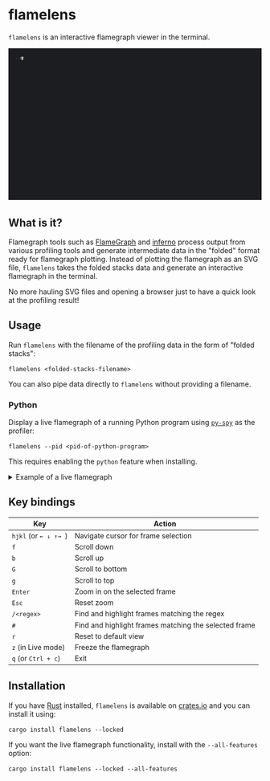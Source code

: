 # flamelens

`flamelens` is an interactive flamegraph viewer in the terminal.

![Demo](.github/demo.gif)

## What is it?

Flamegraph tools such as [FlameGraph](https://github.com/brendangregg/FlameGraph) and
[inferno](https://github.com/jonhoo/inferno) process output from various profiling tools and
generate intermediate data in the "folded" format ready for flamegraph plotting. Instead of plotting
the flamegraph as an SVG file, `flamelens` takes the folded stacks data and generate an interactive
flamegraph in the terminal.

No more hauling SVG files and opening a browser just to have a quick look at the profiling result!

## Usage

Run `flamelens` with the filename of the profiling data in the form of "folded stacks":

```
flamelens <folded-stacks-filename>
```

You can also pipe data directly to `flamelens` without providing a filename.

### Python

Display a live flamegraph of a running Python program using
[`py-spy`](https://github.com/benfred/py-spy) as the profiler:

```
flamelens --pid <pid-of-python-program>
```

This requires enabling the `python` feature when installing.

<details>

<summary>Example of a live flamegraph</summary>

![demo-live](.github/demo-live.gif)

</details>

## Key bindings
Key | Action
--- | ---
`hjkl` (or `← ↓ ↑→ `) | Navigate cursor for frame selection
`f` | Scroll down
`b` | Scroll up
`G` | Scroll to bottom
`g` | Scroll to top
`Enter` | Zoom in on the selected frame
`Esc` | Reset zoom
`/<regex>` | Find and highlight frames matching the regex
`#` | Find and highlight frames matching the selected frame
`r` | Reset to default view
`z` (in Live mode) | Freeze the flamegraph
`q` (or `Ctrl + c`) | Exit

## Installation

If you have [Rust](https://www.rust-lang.org/tools/install) installed, `flamelens` is available on
[crates.io](https://crates.io/crates/flamelens) and you can install it using:

```
cargo install flamelens --locked
```

If you want the live flamegraph functionality, install with the `--all-features` option:
```
cargo install flamelens --locked --all-features
```